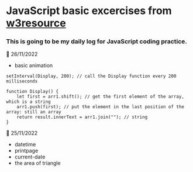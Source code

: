 # JavaScript basic excercises from [w3resource](https://www.w3resource.com/javascript-exercises/javascript-basic-exercises.php)

### This is going to be my daily log for JavaScript coding practice.
 

📅 26/11/2022
- basic animation

```
setInterval(Display, 200); // call the Display function every 200 milliseconds

function Display() {
    let first = arr1.shift(); // get the first element of the array, which is a string
    arr1.push(first); // put the element in the last position of the array: still an array  
    return result.innerText = arr1.join(""); // string
}
```


📅 25/11/2022
- datetime
- printpage
- current-date
- the area of triangle
